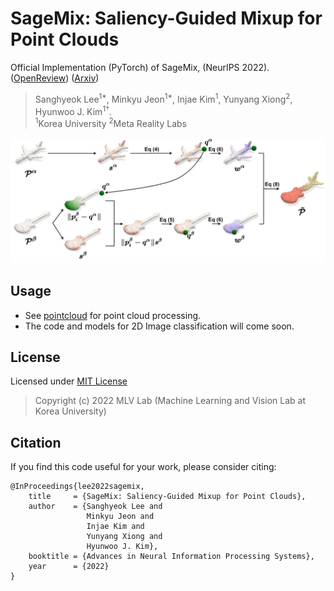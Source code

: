 # SageMix: Saliency-Guided Mixup for Point Clouds
Official Implementation (PyTorch) of SageMix, (NeurIPS 2022). ([OpenReview](https://openreview.net/forum?id=q-FRENiEP_d)) ([Arxiv](https://arxiv.org/abs/2210.06944))
> Sanghyeok Lee<sup>1*</sup>, Minkyu Jeon<sup>1*</sup>, Injae Kim<sup>1</sup>, Yunyang Xiong<sup>2</sup>, Hyunwoo J. Kim<sup>1†</sup>.  
> <sup>1</sup>Korea University <sup>2</sup>Meta Reality Labs

![PointWOLF_main](assets/figure_main.jpg)

## Usage
- See [pointcloud](https://github.com/mlvlab/SageMix/tree/master/pointcloud) for point cloud processing.
- The code and models for 2D Image classification will come soon.

## License
Licensed under [MIT License](https://github.com/mlvlab/SageMix/blob/master/LICENSE)
> Copyright (c) 2022 MLV Lab (Machine Learning and Vision Lab at Korea University)

## Citation
If you find this code useful for your work, please consider citing:
```
@InProceedings{lee2022sagemix,
    title     = {SageMix: Saliency-Guided Mixup for Point Clouds},
    author    = {Sanghyeok Lee and 
                 Minkyu Jeon and
                 Injae Kim and 
                 Yunyang Xiong and 
                 Hyunwoo J. Kim},
    booktitle = {Advances in Neural Information Processing Systems},
    year      = {2022}
}
```
